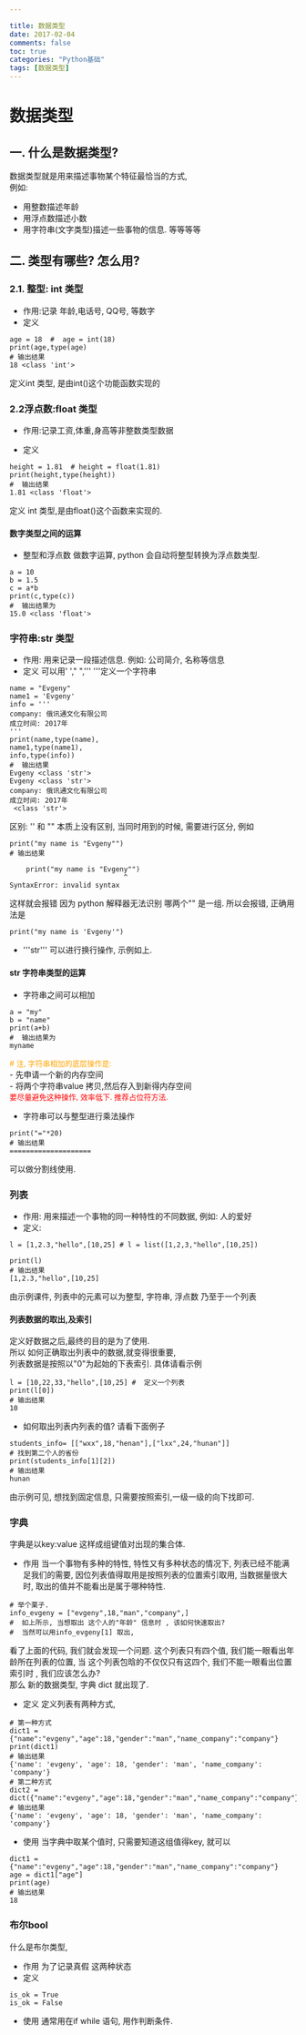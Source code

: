 ```yaml
---

title: 数据类型
date: 2017-02-04
comments: false
toc: true
categories: "Python基础"
tags: [数据类型]
---
```




# 数据类型
##  一. 什么是数据类型?
数据类型就是用来描述事物某个特征最恰当的方式,  
例如: 
- 用整数描述年龄
- 用浮点数描述小数
- 用字符串(文字类型)描述一些事物的信息. 
等等等等

##  二. 类型有哪些? 怎么用?
### 2.1. 整型: int 类型
- 作用:记录 年龄,电话号, QQ号, 等数字
- 定义  

```
age = 18  #  age = int(18)
print(age,type(age)
# 输出结果
18 <class 'int'>
```
定义int 类型, 是由int()这个功能函数实现的

### 2.2浮点数:float 类型

- 作用:记录工资,体重,身高等非整数类型数据  

- 定义

```
height = 1.81  # height = float(1.81)
print(height,type(height))
#  输出结果
1.81 <class 'float'>

```
定义 int 类型,是由float()这个函数来实现的. 

####  数字类型之间的运算
- 整型和浮点数 做数字运算, python 会自动将整型转换为浮点数类型.

```
a = 10
b = 1.5
c = a*b
print(c,type(c))
#  输出结果为
15.0 <class 'float'>
```

### 字符串:str 类型
- 作用: 用来记录一段描述信息.  例如: 公司简介, 名称等信息
- 定义
可以用' '," ",''' '''定义一个字符串

```
name = "Evgeny"
name1 = 'Evgeny'
info = '''
company: 俄讯通文化有限公司
成立时间: 2017年
'''
print(name,type(name),
name1,type(name1),
info,type(info))
#  输出结果
Evgeny <class 'str'>
Evgeny <class 'str'> 
company: 俄讯通文化有限公司
成立时间: 2017年
 <class 'str'>
```
区别:
    '' 和 ""  本质上没有区别, 当同时用到的时候, 需要进行区分, 例如
    
```
print("my name is "Evgeny"")
# 输出结果

    print("my name is "Evgeny"")
                            ^
SyntaxError: invalid syntax

```

这样就会报错 因为 python 解释器无法识别 哪两个"" 是一组. 所以会报错, 
正确用法是 

```
print("my name is 'Evgeny'")
```
- '''str''' 可以进行换行操作, 示例如上. 

#### str 字符串类型的运算
- 字符串之间可以相加

```
a = "my"
b = "name"
print(a+b)
#  输出结果为
myname
```
  <font size=2 color = "orange">  # 注, 字符串相加的底层操作是: </font>  
        - 先申请一个新的内存空间  
        - 将两个字符串value 拷贝,然后存入到新得内存空间  
        <font size=2 color = "red">
        要尽量避免这种操作, 效率低下. 推荐占位符方法.  </font>
        
- 字符串可以与整型进行乘法操作  



```
print("="*20)
# 输出结果
====================
```
可以做分割线使用.

### 列表
- 作用: 用来描述一个事物的同一种特性的不同数据, 例如: 人的爱好
- 定义:
  
```
l = [1,2.3,"hello",[10,25] # l = list([1,2,3,"hello",[10,25])

print(l)
# 输出结果
[1,2.3,"hello",[10,25]
```
由示例课件, 列表中的元素可以为整型, 字符串, 浮点数 乃至于一个列表


#### 列表数据的取出,及索引
定义好数据之后,最终的目的是为了使用.    
所以 如何正确取出列表中的数据,就变得很重要,  
列表数据是按照以"0"为起始的下表索引. 具体请看示例

```
l = [10,22,33,"hello",[10,25] #  定义一个列表
print(l[0])
# 输出结果
10
```
- 如何取出列表内列表的值?
请看下面例子

```
students_info= [["wxx",18,"henan"],["lxx",24,"hunan"]]
# 找到第二个人的省份
print(students_info[1][2])
# 输出结果
hunan

```

由示例可见, 想找到固定信息, 只需要按照索引,一级一级的向下找即可.

### 字典
字典是以key:value 这样成组键值对出现的集合体. 
- 作用
当一个事物有多种的特性, 特性又有多种状态的情况下, 列表已经不能满足我们的需要, 因位列表值得取用是按照列表的位置索引取用, 当数据量很大时, 取出的值并不能看出是属于哪种特性.  
```
# 举个栗子.
info_evgeny = ["evgeny",18,"man","company",]
#  如上所示, 当想取出 这个人的"年龄" 信息时 , 该如何快速取出? 
#  当然可以用info_evgeny[1] 取出,  
```
看了上面的代码, 我们就会发现一个问题. 这个列表只有四个值,  我们能一眼看出年龄所在列表的位置,  当 这个列表包晗的不仅仅只有这四个, 我们不能一眼看出位置索引时 , 我们应该怎么办?   
那么  新的数据类型, 字典 dict 就出现了. 

- 定义
定义列表有两种方式, 
```
# 第一种方式
dict1 = {"name":"evgeny","age":18,"gender":"man","name_company":"company"}
print(dict1)
# 输出结果
{'name': 'evgeny', 'age': 18, 'gender': 'man', 'name_company': 'company'} 
# 第二种方式
dict2 = dict({"name":"evgeny","age":18,"gender":"man","name_company":"company"})
# 输出结果
{'name': 'evgeny', 'age': 18, 'gender': 'man', 'name_company': 'company'}

```

- 使用
当字典中取某个值时, 只需要知道这组值得key, 就可以

```
dict1 = {"name":"evgeny","age":18,"gender":"man","name_company":"company"}
age = dict1["age"]
print(age)
# 输出结果
18

```

### 布尔bool
什么是布尔类型, 
- 作用
为了记录真假 这两种状态
- 定义

```
is_ok = True
is_ok = False
```
- 使用
通常用在if while 语句, 用作判断条件. 
